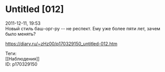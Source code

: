 Untitled [012]
===============

   
 2011-12-11, 19:53   
  Новый стиль баш-орг-ру -- не респект. Ему уже более пяти лет, зачем было менять?   
    
 <https://diary.ru/~zHz00/p170329150_untitled-012.htm>   
   
 Теги:   
 [[Наблюдения]]   
 ID: p170329150